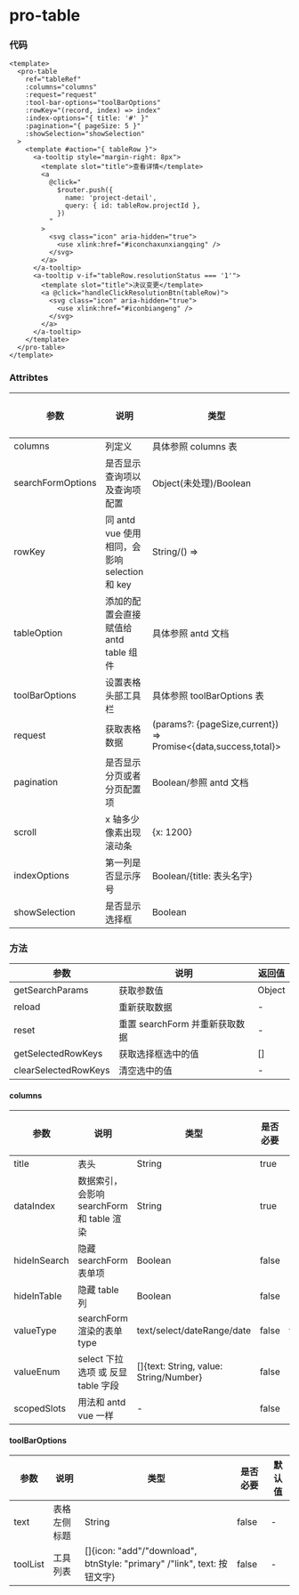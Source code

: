 # pro-table

### 代码

```vue
<template>
  <pro-table
    ref="tableRef"
    :columns="columns"
    :request="request"
    :tool-bar-options="toolBarOptions"
    :rowKey="(record, index) => index"
    :index-options="{ title: '#' }"
    :pagination="{ pageSize: 5 }"
    :showSelection="showSelection"
  >
    <template #action="{ tableRow }">
      <a-tooltip style="margin-right: 8px">
        <template slot="title">查看详情</template>
        <a
          @click="
            $router.push({
              name: 'project-detail',
              query: { id: tableRow.projectId },
            })
          "
        >
          <svg class="icon" aria-hidden="true">
            <use xlink:href="#iconchaxunxiangqing" />
          </svg>
        </a>
      </a-tooltip>
      <a-tooltip v-if="tableRow.resolutionStatus === '1'">
        <template slot="title">决议变更</template>
        <a @click="handleClickResolutionBtn(tableRow)">
          <svg class="icon" aria-hidden="true">
            <use xlink:href="#iconbiangeng" />
          </svg>
        </a>
      </a-tooltip>
    </template>
  </pro-table>
</template>
```

### Attribtes

| 参数              | 说明                                          | 类型                                                           | 是否必要 | 默认值 |
| ----------------- | --------------------------------------------- | -------------------------------------------------------------- | -------- | ------ |
| columns           | 列定义                                        | 具体参照 columns 表                                            | true     | -      |
| searchFormOptions | 是否显示查询项以及查询项配置                  | Object(未处理)/Boolean                                         | false    | -      |
| rowKey            | 同 antd vue 使用相同，会影响 selection 和 key | String/() =>                                                   | false    | -      |
| tableOption       | 添加的配置会直接赋值给 antd table 组件        | 具体参照 antd 文档                                             | false    | -      |
| toolBarOptions    | 设置表格头部工具栏                            | 具体参照 toolBarOptions 表                                     | false    | -      |
| request           | 获取表格数据                                  | (params?: {pageSize,current}) => Promise<{data,success,total}> | true     | -      |
| pagination        | 是否显示分页或者分页配置项                    | Boolean/参照 antd 文档                                         | false    | -      |
| scroll            | x 轴多少像素出现滚动条                        | {x: 1200}                                                      | false    | -      |
| indexOptions      | 第一列是否显示序号                            | Boolean/{title: 表头名字}                                      | false    | -      |
| showSelection     | 是否显示选择框                                | Boolean                                                        | false    | -      |

### 方法

| 参数                 | 说明                           | 返回值 |
| -------------------- | ------------------------------ | ------ |
| getSearchParams      | 获取参数值                     | Object |
| reload               | 重新获取数据                   | -      |
| reset                | 重置 searchForm 并重新获取数据 | -      |
| getSelectedRowKeys   | 获取选择框选中的值             | []     |
| clearSelectedRowKeys | 清空选中的值                   | -      |

#### columns

| 参数         | 说明                                      | 类型                                   | 是否必要 | 默认值 |
| ------------ | ----------------------------------------- | -------------------------------------- | -------- | ------ |
| title        | 表头                                      | String                                 | true     | -      |
| dataIndex    | 数据索引，会影响 searchForm 和 table 渲染 | String                                 | true     | -      |
| hideInSearch | 隐藏 searchForm 表单项                    | Boolean                                | false    | -      |
| hideInTable  | 隐藏 table 列                             | Boolean                                | false    | -      |
| valueType    | searchForm 渲染的表单 type                | text/select/dateRange/date             | false    | text   |
| valueEnum    | select 下拉选项 或 反显 table 字段        | []{text: String, value: String/Number} | false    | -      |
| scopedSlots  | 用法和 antd vue 一样                      | -                                      | false    | -      |

#### toolBarOptions

| 参数     | 说明         | 类型                                                                    | 是否必要 | 默认值 |
| -------- | ------------ | ----------------------------------------------------------------------- | -------- | ------ |
| text     | 表格左侧标题 | String                                                                  | false    | -      |
| toolList | 工具列表     | []{icon: "add"/"download", btnStyle: "primary" /"link", text: 按钮文字} | false    | -      |
